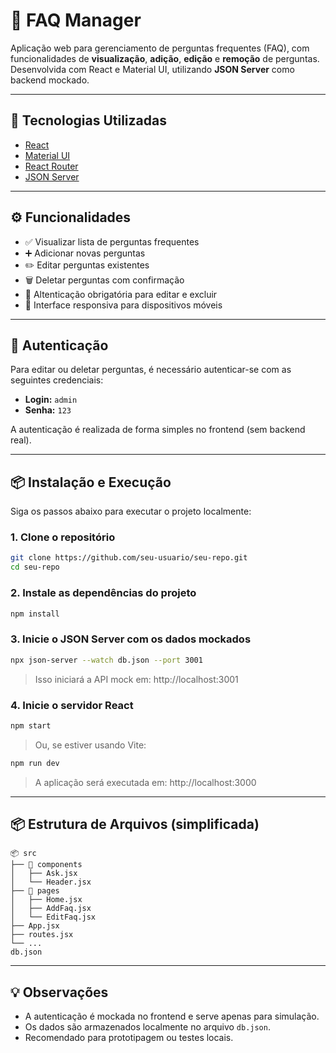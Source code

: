 # 📘 FAQ Manager

Aplicação web para gerenciamento de perguntas frequentes (FAQ), com funcionalidades de **visualização**, **adição**, **edição** e **remoção** de perguntas. Desenvolvida com React e Material UI, utilizando **JSON Server** como backend mockado.

---

## 🚀 Tecnologias Utilizadas

- [React](https://reactjs.org/)
- [Material UI](https://mui.com/)
- [React Router](https://reactrouter.com/)
- [JSON Server](https://github.com/typicode/json-server)

---

## ⚙️ Funcionalidades

- ✅ Visualizar lista de perguntas frequentes
- ➕ Adicionar novas perguntas
- ✏️ Editar perguntas existentes
- 🗑️ Deletar perguntas com confirmação
- 🔐 Altenticação obrigatória para editar e excluir
- 📱 Interface responsiva para dispositivos móveis

---

## 🔐 Autenticação

Para editar ou deletar perguntas, é necessário autenticar-se com as seguintes credenciais:

- **Login:** `admin`  
- **Senha:** `123`

A autenticação é realizada de forma simples no frontend (sem backend real).

---

## 📦 Instalação e Execução

Siga os passos abaixo para executar o projeto localmente:

### 1. Clone o repositório

```bash
git clone https://github.com/seu-usuario/seu-repo.git
cd seu-repo
```

### 2. Instale as dependências do projeto

```bash
npm install
```

### 3. Inicie o JSON Server com os dados mockados

```bash
npx json-server --watch db.json --port 3001
```

> Isso iniciará a API mock em: http://localhost:3001

### 4. Inicie o servidor React

```bash
npm start
```

> Ou, se estiver usando Vite:

```bash
npm run dev
```

> A aplicação será executada em: http://localhost:3000

---

## 📦 Estrutura de Arquivos (simplificada)

```
📦 src
├── 📁 components
│   ├── Ask.jsx
│   └── Header.jsx
├── 📁 pages
│   ├── Home.jsx
│   ├── AddFaq.jsx
│   └── EditFaq.jsx
├── App.jsx
├── routes.jsx
└── ...
db.json
```

---

## 💡 Observações

- A autenticação é mockada no frontend e serve apenas para simulação.
- Os dados são armazenados localmente no arquivo `db.json`.
- Recomendado para prototipagem ou testes locais.
